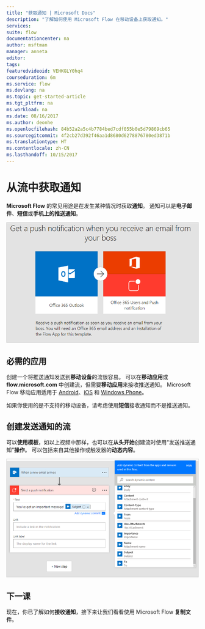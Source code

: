 ```yaml
---
title: "获取通知 | Microsoft Docs"
description: "了解如何使用 Microsoft Flow 在移动设备上获取通知。"
services: 
suite: flow
documentationcenter: na
author: msftman
manager: anneta
editor: 
tags: 
featuredvideoid: VEHKGLY0hq4
courseduration: 6m
ms.service: flow
ms.devlang: na
ms.topic: get-started-article
ms.tgt_pltfrm: na
ms.workload: na
ms.date: 08/16/2017
ms.author: deonhe
ms.openlocfilehash: 84b52a2a5c4b7784bed7cdf055b0e5d79869cb65
ms.sourcegitcommit: 4f2cb27d392f46aa1d8680d6278876780ed3871b
ms.translationtype: HT
ms.contentlocale: zh-CN
ms.lasthandoff: 10/15/2017
---
```

# <a name="get-notifications-from-a-flow"></a>从流中获取通知
**Microsoft Flow** 的常见用途是在发生某种情况时获取**通知**。  通知可以是**电子邮件**、**短信**或**手机上的推送通知**。

![基于模板](./media/learning-get-notifications/template-notifications.png)

## <a name="required-app"></a>必需的应用
创建一个将推送通知发送到**移动设备**的流很容易。  可以在**移动应用**或 **flow.microsoft.com** 中创建流，但需要**移动应用**来接收推送通知。 Microsoft Flow 移动应用适用于 [Android](https://aka.ms/flowmobiledocsandroid)、[iOS](https://aka.ms/flowmobiledocsios) 和 [Windows Phone](https://aka.ms/flowmobilewindows)。

如果你使用的是不支持的移动设备，请考虑使用**短信**接收通知而不是推送通知。

## <a name="creating-flows-that-send-notifications"></a>创建发送通知的流
可以**使用模板**，如以上视频中那样，也可以在**从头开始**创建流时使用“发送推送通知”**操作**。  可以包括来自其他操作或触发器的**动态内容**。

![从头开始](./media/learning-get-notifications/notification-action.png)

## <a name="next-lesson"></a>下一课
现在，你已了解如何**接收通知**，接下来让我们看看使用 Microsoft Flow **复制文件**。

